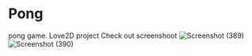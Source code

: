 # Pong
pong game. Love2D project
Check out screenshoot
![Screenshot (389)](https://user-images.githubusercontent.com/32616992/132094725-869f6636-2e79-45c9-9414-b877b0a4274a.png)
![Screenshot (390)](https://user-images.githubusercontent.com/32616992/132094727-93c6b2aa-40a7-48c8-8e8e-2f46f08c5513.png)

